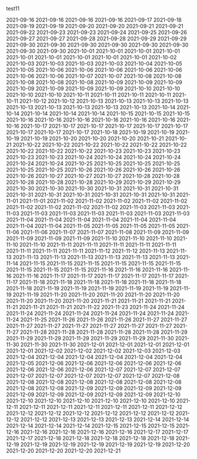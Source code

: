 test11

 2021-09-16 
 2021-09-16 
 2021-09-16 
 2021-09-16 
 2021-09-17 
 2021-09-18 
 2021-09-19 
 2021-09-19 
 2021-09-20 
 2021-09-20 
 2021-09-21 
 2021-09-21 
 2021-09-22 
 2021-09-23 
 2021-09-23 
 2021-09-24 
 2021-09-25 
 2021-09-26 
 2021-09-27 
 2021-09-27 
 2021-09-28 
 2021-09-28 
 2021-09-29 
 2021-09-29 
 2021-09-30 
 2021-09-30 
 2021-09-30 
 2021-09-30 
 2021-09-30 
 2021-09-30 
 2021-09-30 
 2021-09-30 
 2021-10-01 
 2021-10-01 
 2021-10-01 
 2021-10-01 
 2021-10-01 
 2021-10-01 
 2021-10-01 
 2021-10-01 
 2021-10-01 
 2021-10-02 
 2021-10-03 
 2021-10-03 
 2021-10-03 
 2021-10-03 
 2021-10-04 
 2021-10-05 
 2021-10-05 
 2021-10-06 
 2021-10-06 
 2021-10-06 
 2021-10-06 
 2021-10-06 
 2021-10-06 
 2021-10-06 
 2021-10-07 
 2021-10-07 
 2021-10-08 
 2021-10-08 
 2021-10-08 
 2021-10-08 
 2021-10-08 
 2021-10-09 
 2021-10-09 
 2021-10-09 
 2021-10-09 
 2021-10-09 
 2021-10-09 
 2021-10-09 
 2021-10-10 
 2021-10-10 
 2021-10-10 
 2021-10-10 
 2021-10-11 
 2021-10-11 
 2021-10-11 
 2021-10-11 
 2021-10-11 
 2021-10-12 
 2021-10-12 
 2021-10-13 
 2021-10-13 
 2021-10-13 
 2021-10-13 
 2021-10-13 
 2021-10-13 
 2021-10-13 
 2021-10-13 
 2021-10-13 
 2021-10-14 
 2021-10-14 
 2021-10-14 
 2021-10-14 
 2021-10-14 
 2021-10-15 
 2021-10-15 
 2021-10-15 
 2021-10-16 
 2021-10-16 
 2021-10-16 
 2021-10-16 
 2021-10-16 
 2021-10-16 
 2021-10-16 
 2021-10-17 
 2021-10-17 
 2021-10-17 
 2021-10-17 
 2021-10-17 
 2021-10-17 
 2021-10-17 
 2021-10-17 
 2021-10-17 
 2021-10-18 
 2021-10-19 
 2021-10-19 
 2021-10-19 
 2021-10-19 
 2021-10-20 
 2021-10-20 
 2021-10-20 
 2021-10-21 
 2021-10-21 
 2021-10-22 
 2021-10-22 
 2021-10-22 
 2021-10-22 
 2021-10-22 
 2021-10-22 
 2021-10-22 
 2021-10-22 
 2021-10-22 
 2021-10-23 
 2021-10-23 
 2021-10-23 
 2021-10-23 
 2021-10-23 
 2021-10-24 
 2021-10-24 
 2021-10-24 
 2021-10-24 
 2021-10-24 
 2021-10-24 
 2021-10-25 
 2021-10-25 
 2021-10-25 
 2021-10-25 
 2021-10-25 
 2021-10-25 
 2021-10-26 
 2021-10-26 
 2021-10-26 
 2021-10-26 
 2021-10-26 
 2021-10-27 
 2021-10-27 
 2021-10-27 
 2021-10-28 
 2021-10-28 
 2021-10-28 
 2021-10-28 
 2021-10-28 
 2021-10-29 
 2021-10-29 
 2021-10-29 
 2021-10-30 
 2021-10-30 
 2021-10-30 
 2021-10-31 
 2021-10-31 
 2021-10-31 
 2021-10-31 
 2021-10-31 
 2021-10-31 
 2021-10-31 
 2021-10-31 
 2021-10-31 
 2021-11-01 
 2021-11-01 
 2021-11-02 
 2021-11-02 
 2021-11-02 
 2021-11-02 
 2021-11-02 
 2021-11-02 
 2021-11-02 
 2021-11-02 
 2021-11-02 
 2021-11-03 
 2021-11-03 
 2021-11-03 
 2021-11-03 
 2021-11-03 
 2021-11-03 
 2021-11-03 
 2021-11-03 
 2021-11-03 
 2021-11-04 
 2021-11-04 
 2021-11-04 
 2021-11-04 
 2021-11-04 
 2021-11-04 
 2021-11-04 
 2021-11-04 
 2021-11-05 
 2021-11-05 
 2021-11-05 
 2021-11-05 
 2021-11-06 
 2021-11-06 
 2021-11-07 
 2021-11-07 
 2021-11-08 
 2021-11-09 
 2021-11-09 
 2021-11-09 
 2021-11-09 
 2021-11-09 
 2021-11-10 
 2021-11-10 
 2021-11-10 
 2021-11-10 
 2021-11-10 
 2021-11-11 
 2021-11-11 
 2021-11-11 
 2021-11-11 
 2021-11-11 
 2021-11-11 
 2021-11-11 
 2021-11-11 
 2021-11-12 
 2021-11-12 
 2021-11-13 
 2021-11-13 
 2021-11-13 
 2021-11-13 
 2021-11-13 
 2021-11-13 
 2021-11-13 
 2021-11-13 
 2021-11-14 
 2021-11-15 
 2021-11-15 
 2021-11-15 
 2021-11-15 
 2021-11-15 
 2021-11-15 
 2021-11-15 
 2021-11-15 
 2021-11-15 
 2021-11-16 
 2021-11-16 
 2021-11-16 
 2021-11-16 
 2021-11-16 
 2021-11-17 
 2021-11-17 
 2021-11-17 
 2021-11-17 
 2021-11-17 
 2021-11-17 
 2021-11-18 
 2021-11-18 
 2021-11-18 
 2021-11-18 
 2021-11-18 
 2021-11-18 
 2021-11-18 
 2021-11-19 
 2021-11-19 
 2021-11-19 
 2021-11-19 
 2021-11-19 
 2021-11-19 
 2021-11-19 
 2021-11-20 
 2021-11-20 
 2021-11-20 
 2021-11-20 
 2021-11-20 
 2021-11-20 
 2021-11-20 
 2021-11-20 
 2021-11-21 
 2021-11-21 
 2021-11-21 
 2021-11-21 
 2021-11-21 
 2021-11-21 
 2021-11-22 
 2021-11-23 
 2021-11-24 
 2021-11-24 
 2021-11-24 
 2021-11-24 
 2021-11-24 
 2021-11-24 
 2021-11-24 
 2021-11-24 
 2021-11-24 
 2021-11-25 
 2021-11-26 
 2021-11-26 
 2021-11-26 
 2021-11-27 
 2021-11-27 
 2021-11-27 
 2021-11-27 
 2021-11-27 
 2021-11-27 
 2021-11-27 
 2021-11-27 
 2021-11-27 
 2021-11-28 
 2021-11-28 
 2021-11-28 
 2021-11-28 
 2021-11-28 
 2021-11-29 
 2021-11-29 
 2021-11-29 
 2021-11-29 
 2021-11-29 
 2021-11-29 
 2021-11-30 
 2021-11-30 
 2021-11-30 
 2021-11-30 
 2021-12-01 
 2021-12-01 
 2021-12-01 
 2021-12-01 
 2021-12-01 
 2021-12-02 
 2021-12-02 
 2021-12-02 
 2021-12-03 
 2021-12-03 
 2021-12-04 
 2021-12-04 
 2021-12-04 
 2021-12-04 
 2021-12-04 
 2021-12-04 
 2021-12-05 
 2021-12-06 
 2021-12-06 
 2021-12-06 
 2021-12-06 
 2021-12-06 
 2021-12-06 
 2021-12-06 
 2021-12-06 
 2021-12-07 
 2021-12-07 
 2021-12-07 
 2021-12-07 
 2021-12-07 
 2021-12-07 
 2021-12-07 
 2021-12-07 
 2021-12-08 
 2021-12-08 
 2021-12-08 
 2021-12-08 
 2021-12-08 
 2021-12-08 
 2021-12-08 
 2021-12-08 
 2021-12-08 
 2021-12-09 
 2021-12-09 
 2021-12-09 
 2021-12-09 
 2021-12-09 
 2021-12-09 
 2021-12-09 
 2021-12-09 
 2021-12-09 
 2021-12-10 
 2021-12-10 
 2021-12-10 
 2021-12-10 
 2021-12-10 
 2021-12-10 
 2021-12-10 
 2021-12-11 
 2021-12-11 
 2021-12-11 
 2021-12-11 
 2021-12-11 
 2021-12-11 
 2021-12-12 
 2021-12-12 
 2021-12-12 
 2021-12-12 
 2021-12-12 
 2021-12-12 
 2021-12-12 
 2021-12-12 
 2021-12-12 
 2021-12-13 
 2021-12-13 
 2021-12-13 
 2021-12-14 
 2021-12-14 
 2021-12-14 
 2021-12-14 
 2021-12-14 
 2021-12-15 
 2021-12-15 
 2021-12-15 
 2021-12-16 
 2021-12-16 
 2021-12-16 
 2021-12-16 
 2021-12-16 
 2021-12-17 
 2021-12-17 
 2021-12-17 
 2021-12-18 
 2021-12-18 
 2021-12-18 
 2021-12-18 
 2021-12-18 
 2021-12-19 
 2021-12-19 
 2021-12-19 
 2021-12-19 
 2021-12-19 
 2021-12-19 
 2021-12-20 
 2021-12-20 
 2021-12-20 
 2021-12-20 
 2021-12-21 